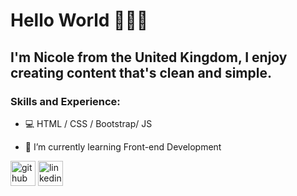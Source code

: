 # Hello World 👋👩‍💻

## I'm Nicole from the United Kingdom, I enjoy creating content that's clean and simple. 

### Skills and Experience:
* 💻 HTML / CSS / Bootstrap/ JS

* 🌱 I’m currently learning Front-end Development 


[<img src='https://cdn.jsdelivr.net/npm/simple-icons@3.0.1/icons/github.svg' alt='github' height='40'>](https://github.com/NicoleBay)  [<img src='https://cdn.jsdelivr.net/npm/simple-icons@3.0.1/icons/linkedin.svg' alt='linkedin' height='40'>](https://www.linkedin.com/in/nicole-baylis/)




